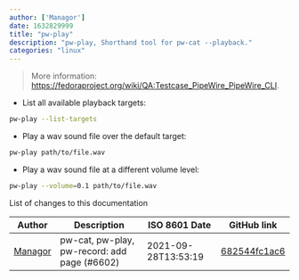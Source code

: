 ```yaml
---
author: ['Managor']
date: 1632829999
title: "pw-play"
description: "pw-play, Shorthand tool for pw-cat --playback."
categories: "linux"
---
```

> More information: <https://fedoraproject.org/wiki/QA:Testcase_PipeWire_PipeWire_CLI>.

- List all available playback targets:

```bash
pw-play --list-targets
```

- Play a wav sound file over the default target:

```bash
pw-play path/to/file.wav
```

- Play a wav sound file at a different volume level:

```bash
pw-play --volume=0.1 path/to/file.wav
```
List of changes to this documentation


Author | Description | ISO 8601 Date | GitHub link
------|-----|-----|-----
[Managor](mailto:42655600+Managor@users.noreply.github.com) | pw-cat, pw-play, pw-record: add page (#6602) | 2021-09-28T13:53:19 | [682544fc1ac6](https://github.com/tldr-pages/tldr/commit/682544fc1ac6ff9eb849510c4369831434437482)

